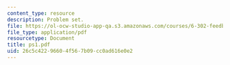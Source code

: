 ```yaml
---
content_type: resource
description: Problem set.
file: https://ol-ocw-studio-app-qa.s3.amazonaws.com/courses/6-302-feedback-systems-spring-2007/26c5c42296604f567b09cc0ad616e0e2_ps1.pdf
file_type: application/pdf
resourcetype: Document
title: ps1.pdf
uid: 26c5c422-9660-4f56-7b09-cc0ad616e0e2
---
```


